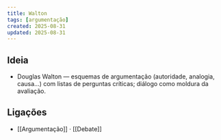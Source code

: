 ```yaml
---
title: Walton
tags: [argumentação]
created: 2025-08-31
updated: 2025-08-31
---
```


## Ideia
- Douglas Walton — esquemas de argumentação (autoridade, analogia, causa…) com listas de perguntas críticas; diálogo como moldura da avaliação.

## Ligações
- [[Argumentação]] · [[Debate]]

